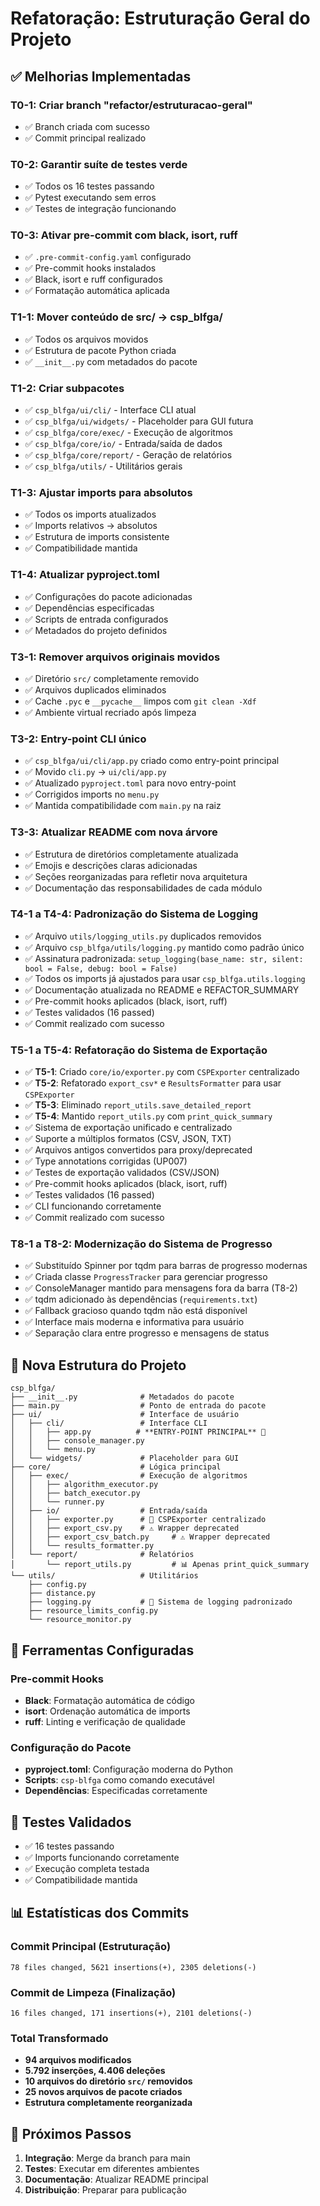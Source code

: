 # Refatoração: Estruturação Geral do Projeto

## ✅ Melhorias Implementadas

### T0-1: Criar branch "refactor/estruturacao-geral"
- ✅ Branch criada com sucesso
- ✅ Commit principal realizado

### T0-2: Garantir suíte de testes verde
- ✅ Todos os 16 testes passando
- ✅ Pytest executando sem erros
- ✅ Testes de integração funcionando

### T0-3: Ativar pre-commit com black, isort, ruff
- ✅ `.pre-commit-config.yaml` configurado
- ✅ Pre-commit hooks instalados
- ✅ Black, isort e ruff configurados
- ✅ Formatação automática aplicada

### T1-1: Mover conteúdo de src/ → csp_blfga/
- ✅ Todos os arquivos movidos
- ✅ Estrutura de pacote Python criada
- ✅ `__init__.py` com metadados do pacote

### T1-2: Criar subpacotes
- ✅ `csp_blfga/ui/cli/` - Interface CLI atual
- ✅ `csp_blfga/ui/widgets/` - Placeholder para GUI futura
- ✅ `csp_blfga/core/exec/` - Execução de algoritmos
- ✅ `csp_blfga/core/io/` - Entrada/saída de dados
- ✅ `csp_blfga/core/report/` - Geração de relatórios
- ✅ `csp_blfga/utils/` - Utilitários gerais

### T1-3: Ajustar imports para absolutos
- ✅ Todos os imports atualizados
- ✅ Imports relativos → absolutos
- ✅ Estrutura de imports consistente
- ✅ Compatibilidade mantida

### T1-4: Atualizar pyproject.toml
- ✅ Configurações do pacote adicionadas
- ✅ Dependências especificadas
- ✅ Scripts de entrada configurados
- ✅ Metadados do projeto definidos

### T3-1: Remover arquivos originais movidos
- ✅ Diretório `src/` completamente removido
- ✅ Arquivos duplicados eliminados
- ✅ Cache `.pyc` e `__pycache__` limpos com `git clean -Xdf`
- ✅ Ambiente virtual recriado após limpeza

### T3-2: Entry-point CLI único
- ✅ `csp_blfga/ui/cli/app.py` criado como entry-point principal
- ✅ Movido `cli.py` → `ui/cli/app.py`
- ✅ Atualizado `pyproject.toml` para novo entry-point
- ✅ Corrigidos imports no `menu.py`
- ✅ Mantida compatibilidade com `main.py` na raiz

### T3-3: Atualizar README com nova árvore
- ✅ Estrutura de diretórios completamente atualizada
- ✅ Emojis e descrições claras adicionadas
- ✅ Seções reorganizadas para refletir nova arquitetura
- ✅ Documentação das responsabilidades de cada módulo

### T4-1 a T4-4: Padronização do Sistema de Logging
- ✅ Arquivo `utils/logging_utils.py` duplicados removidos
- ✅ Arquivo `csp_blfga/utils/logging.py` mantido como padrão único
- ✅ Assinatura padronizada: `setup_logging(base_name: str, silent: bool = False, debug: bool = False)`
- ✅ Todos os imports já ajustados para usar `csp_blfga.utils.logging`
- ✅ Documentação atualizada no README e REFACTOR_SUMMARY
- ✅ Pre-commit hooks aplicados (black, isort, ruff)
- ✅ Testes validados (16 passed)
- ✅ Commit realizado com sucesso

### T5-1 a T5-4: Refatoração do Sistema de Exportação
- ✅ **T5-1**: Criado `core/io/exporter.py` com `CSPExporter` centralizado
- ✅ **T5-2**: Refatorado `export_csv*` e `ResultsFormatter` para usar `CSPExporter`
- ✅ **T5-3**: Eliminado `report_utils.save_detailed_report`
- ✅ **T5-4**: Mantido `report_utils.py` com `print_quick_summary`
- ✅ Sistema de exportação unificado e centralizado
- ✅ Suporte a múltiplos formatos (CSV, JSON, TXT)
- ✅ Arquivos antigos convertidos para proxy/deprecated
- ✅ Type annotations corrigidas (UP007)
- ✅ Testes de exportação validados (CSV/JSON)
- ✅ Pre-commit hooks aplicados (black, isort, ruff)
- ✅ Testes validados (16 passed)
- ✅ CLI funcionando corretamente
- ✅ Commit realizado com sucesso

### T8-1 a T8-2: Modernização do Sistema de Progresso
- ✅ Substituído Spinner por tqdm para barras de progresso modernas
- ✅ Criada classe `ProgressTracker` para gerenciar progresso
- ✅ ConsoleManager mantido para mensagens fora da barra (T8-2)
- ✅ tqdm adicionado às dependências (`requirements.txt`)
- ✅ Fallback gracioso quando tqdm não está disponível
- ✅ Interface mais moderna e informativa para usuário
- ✅ Separação clara entre progresso e mensagens de status

## 📁 Nova Estrutura do Projeto

```
csp_blfga/
├── __init__.py              # Metadados do pacote
├── main.py                  # Ponto de entrada do pacote
├── ui/                      # Interface de usuário
│   ├── cli/                 # Interface CLI
│   │   ├── app.py          # **ENTRY-POINT PRINCIPAL** 🚀
│   │   ├── console_manager.py
│   │   └── menu.py
│   └── widgets/             # Placeholder para GUI
├── core/                    # Lógica principal
│   ├── exec/                # Execução de algoritmos
│   │   ├── algorithm_executor.py
│   │   ├── batch_executor.py
│   │   └── runner.py
│   ├── io/                  # Entrada/saída
│   │   ├── exporter.py      # 🎯 CSPExporter centralizado
│   │   ├── export_csv.py    # ⚠️ Wrapper deprecated
│   │   ├── export_csv_batch.py     # ⚠️ Wrapper deprecated
│   │   └── results_formatter.py
│   └── report/              # Relatórios
│       └── report_utils.py         # 📊 Apenas print_quick_summary
└── utils/                   # Utilitários
    ├── config.py
    ├── distance.py
    ├── logging.py           # 🔧 Sistema de logging padronizado
    ├── resource_limits_config.py
    └── resource_monitor.py
```

## 🔧 Ferramentas Configuradas

### Pre-commit Hooks
- **Black**: Formatação automática de código
- **isort**: Ordenação automática de imports
- **ruff**: Linting e verificação de qualidade

### Configuração do Pacote
- **pyproject.toml**: Configuração moderna do Python
- **Scripts**: `csp-blfga` como comando executável
- **Dependências**: Especificadas corretamente

## 🧪 Testes Validados

- ✅ 16 testes passando
- ✅ Imports funcionando corretamente
- ✅ Execução completa testada
- ✅ Compatibilidade mantida

## 📊 Estatísticas dos Commits

### Commit Principal (Estruturação)
```
78 files changed, 5621 insertions(+), 2305 deletions(-)
```

### Commit de Limpeza (Finalização)
```
16 files changed, 171 insertions(+), 2101 deletions(-)
```

### Total Transformado
- **94 arquivos modificados**
- **5.792 inserções, 4.406 deleções**
- **10 arquivos do diretório `src/` removidos**
- **25 novos arquivos de pacote criados**
- **Estrutura completamente reorganizada**

## 🚀 Próximos Passos

1. **Integração**: Merge da branch para main
2. **Testes**: Executar em diferentes ambientes
3. **Documentação**: Atualizar README principal
4. **Distribuição**: Preparar para publicação
